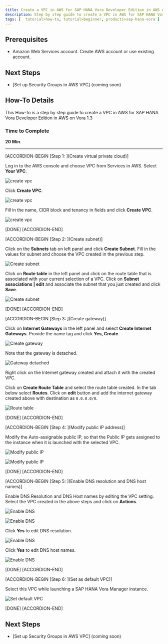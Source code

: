 ```yaml
---
title: Create a VPC in AWS for SAP HANA Vora Developer Edition in AWS on Vora 1.3
description: Step by step guide to create a VPC in AWS for SAP HANA Vora Developer Edition in AWS on Vora 1.3
tags: [  tutorial>how-to, tutorial>beginner, products>sap-hana-vora ]
---
```

## Prerequisites  
 - Amazon Web Services account. Create AWS account or use existing account.

## Next Steps
 - [Set up Security Groups in AWS VPC] (coming soon)


## How-To Details
This How-to is a step by step guide to create a VPC in AWS for SAP HANA Vora Developer Edition in AWS on Vora 1.3

### Time to Complete
**20 Min**.

---


[ACCORDION-BEGIN [Step 1: ](Create virtual private cloud)]

Log in to the AWS console and choose VPC from Services in AWS. Select **Your VPC**.


![create vpc](vpc1.png)


Click **Create VPC**.

![create vpc](vpc2.png)


Fill in the name, CIDR block and tenancy in fields and click **Create VPC**.

![create vpc](vpc3.png)

[DONE]
[ACCORDION-END]


[ACCORDION-BEGIN [Step 2: ](Create subnet)]

Click on the **Subnets** tab on left panel and click **Create Subnet**. Fill in the values for subnet and choose the VPC created in the previous step.

![Create subnet](subnet.png)

Click on **Route table** in the left panel and click on the route table that is associated with your current selection of a VPC. Click on **Subnet associations | edit**  and associate the subnet that you just created and click **Save**.

![Create subnet](subnet2.png)


[DONE]
[ACCORDION-END]


[ACCORDION-BEGIN [Step 3: ](Create gateway)]

Click on **Internet Gateways** in the left panel and select **Create Internet Gateways**. Provide the name tag and click **Yes, Create**.

![Create gateway](gateway.png)

Note that the gateway is detached.

![Gateway detached](gateway-detached.png)


Right click on the Internet gateway created and attach it with the created VPC.

Click on **Create Route Table** and select the route table created. In the tab below select **Routes**. Click on **edit** button and add the internet gateway created above with destination as `0.0.0.0/0`.

![Route table](route-table.png)


[DONE]
[ACCORDION-END]


[ACCORDION-BEGIN [Step 4: ](Modify public IP address)]

Modify the Auto-assignable public IP, so that the Public IP gets assigned to the instance when it is launched with the selected VPC.

![Modify public IP](modify-ip.png)

![Modify public IP](modify-ip2.png)

[DONE]
[ACCORDION-END]


[ACCORDION-BEGIN [Step 5: ](Enable DNS resolution and DNS host names)]

Enable DNS Resolution and DNS Host names by editing the VPC setting. Select the VPC created in the above steps and click on **Actions**.

![Enable DNS](dns1.png)

![Enable DNS](dns2.png)

Click **Yes** to edit DNS resolution.

![Enable DNS](dns3.png)

Click **Yes** to edit DNS host names.

![Enable DNS](dns4.png)

[DONE]
[ACCORDION-END]

[ACCORDION-BEGIN [Step 6: ](Set as default VPC)]

Select this VPC while launching a SAP HANA Vora Manager instance.

![Set default VPC](default-vpc.png)


[DONE]
[ACCORDION-END]

## Next Steps
- [Set up Security Groups in AWS VPC] (coming soon)
